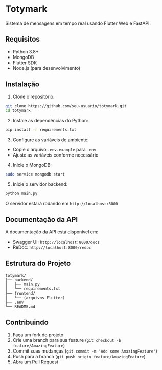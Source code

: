 # Totymark

Sistema de mensagens em tempo real usando Flutter Web e FastAPI.

## Requisitos

- Python 3.8+
- MongoDB
- Flutter SDK
- Node.js (para desenvolvimento)

## Instalação

1. Clone o repositório:
```bash
git clone https://github.com/seu-usuario/totymark.git
cd totymark
```

2. Instale as dependências do Python:
```bash
pip install -r requirements.txt
```

3. Configure as variáveis de ambiente:
- Copie o arquivo `.env.example` para `.env`
- Ajuste as variáveis conforme necessário

4. Inicie o MongoDB:
```bash
sudo service mongodb start
```

5. Inicie o servidor backend:
```bash
python main.py
```

O servidor estará rodando em `http://localhost:8000`

## Documentação da API

A documentação da API está disponível em:
- Swagger UI: `http://localhost:8000/docs`
- ReDoc: `http://localhost:8000/redoc`

## Estrutura do Projeto

```
totymark/
├── backend/
│   ├── main.py
│   └── requirements.txt
├── frontend/
│   └── (arquivos Flutter)
├── .env
└── README.md
```

## Contribuindo

1. Faça um fork do projeto
2. Crie uma branch para sua feature (`git checkout -b feature/AmazingFeature`)
3. Commit suas mudanças (`git commit -m 'Add some AmazingFeature'`)
4. Push para a branch (`git push origin feature/AmazingFeature`)
5. Abra um Pull Request 